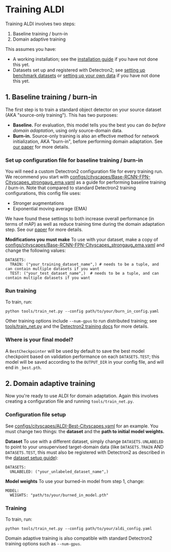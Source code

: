 # Training ALDI

Training ALDI involves two steps:
1. Baseline training / burn-in
2. Domain adaptive training

This assumes you have:
- A working installation; see the [installation guide](INSTALL.md) if you have not done this yet.
- Datasets set up and registered with Detectron2; see [setting up benchmark datasets](DATASETS.md) or [setting up your own data](CUSTOM_DATA.md) if you have not done this yet.

## 1. Baseline training / burn-in

The first step is to train a standard object detector on your source dataset (AKA "source-only training"). This has two purposes:

- **Baseline.** For evaluation, this model tells you the best you can do *before domain adaptation*, using only source-domain data.
- **Burn-in.** Source-only training is also an effective method for network initialization, AKA "burn-in", before performing domain adaptation. See [our paper]() for more details.

### Set up configuration file for baseline training / burn-in

You will need a custom Detectron2 configuration file for every training run. We recommend you start with [configs/cityscapes/Base-RCNN-FPN-Cityscapes_strongaug_ema.yaml](../configs/cityscapes/Base-RCNN-FPN-Cityscapes_strongaug_ema.yaml) as a guide for performing baseline training / burn-in. Note that compared to standard Detectron2 training configurations, this config file uses:

- Stronger augmentations
- Exponential moving average (EMA)

We have found these settings to both increase overall performance (in terms of mAP) as well as reduce training time during the domain adaptation step. See our [paper]() for more details.

**Modifications you must make** To use with your dataset, make a copy of [configs/cityscapes/Base-RCNN-FPN-Cityscapes_strongaug_ema.yaml](../configs/cityscapes/Base-RCNN-FPN-Cityscapes_strongaug_ema.yaml) and change the following values:

```
DATASETS:
  TRAIN: ("your_training_dataset_name",) # needs to be a tuple, and can contain multiple datasets if you want
  TEST: ("your_test_dataset_name",)  # needs to be a tuple, and can contain multiple datasets if you want
```

### Run training

To train, run:

```
python tools/train_net.py --config path/to/your/burn_in_config.yaml
```

Other training options include `--num-gpus` to run distributed training; see [tools/train_net.py](../tools/train_net.py) and the [Detectron2 training docs](https://detectron2.readthedocs.io/en/latest/tutorials/getting_started.html#training-evaluation-in-command-line) for more details.

### Where is your final model? 

A `BestCheckpointer` will be used by default to save the best model checkpoint based on validation performance on each `DATASETS.TEST`; this model will be saved according to the `OUTPUT_DIR` in your config file, and will end in `_best.pth`.

## 2. Domain adaptive training

Now you're ready to use ALDI for domain adaptation. Again this involves creating a configuration file and running `tools/train_net.py`.

### Configuration file setup 

See [configs/cityscapes/ALDI-Best-Cityscapes.yaml](../configs/cityscapes/ALDI-Best-Cityscapes.yaml) for an example. You must change two things: the **dataset** and the **path to initial model weights.**

**Dataset** To use with a different dataset, simply change `DATASETS.UNLABELED` to point to your unsupervised target-domain data (like `DATASETS.TRAIN` AND `DATASETS.TEST`, this must also be registered with Detectron2 as described in the [dataset setup guide](CUSTOM_DATA.md)):

```
DATASETS:
  UNLABELED: ("your_unlabeled_dataset_name",)
```

**Model weights** To use your burned-in model from step 1, change:

```
MODEL:
  WEIGHTS: "path/to/your/burned_in_model.pth"
```

### Training

To train, run:

```
python tools/train_net.py --config path/to/your/aldi_config.yaml
```

Domain adaptive training is also compatible with standard Detectron2 training options such as `--num-gpus`.
